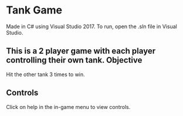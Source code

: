 # Tank Game

Made in C# using Visual Studio 2017. To run, open the .sln file in Visual Studio.

This is a 2 player game with each player controlling their own tank.
Objective
-----------
Hit the other tank 3 times to win.

Controls
-----------
Click on help in the in-game menu to view controls.
